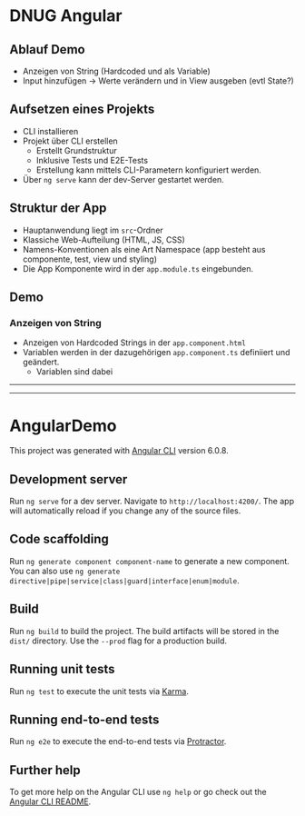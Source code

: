 
# DNUG Angular
## Ablauf Demo
- Anzeigen von String (Hardcoded und als Variable)
- Input hinzufügen -> Werte verändern und in View ausgeben (evtl State?)

## Aufsetzen eines Projekts
- CLI installieren
- Projekt über CLI erstellen
  - Erstellt Grundstruktur
  - Inklusive Tests und E2E-Tests
  - Erstellung kann mittels CLI-Parametern konfiguriert werden.
- Über `ng serve` kann der dev-Server gestartet werden.

## Struktur der App
- Hauptanwendung liegt im `src`-Ordner
- Klassiche Web-Aufteilung (HTML, JS, CSS)
- Namens-Konventionen als eine Art Namespace (app besteht aus componente, test, view und styling)
- Die App Komponente wird in der `app.module.ts` eingebunden.

## Demo
### Anzeigen von String
- Anzeigen von Hardcoded Strings in der `app.component.html` 
- Variablen werden in der dazugehörigen `app.component.ts` definiiert und geändert. 
  - Variablen sind dabei 

---
---

# AngularDemo
This project was generated with [Angular CLI](https://github.com/angular/angular-cli) version 6.0.8.

## Development server
Run `ng serve` for a dev server. Navigate to `http://localhost:4200/`. The app will automatically reload if you change any of the source files.

## Code scaffolding
Run `ng generate component component-name` to generate a new component. You can also use `ng generate directive|pipe|service|class|guard|interface|enum|module`.

## Build
Run `ng build` to build the project. The build artifacts will be stored in the `dist/` directory. Use the `--prod` flag for a production build.

## Running unit tests
Run `ng test` to execute the unit tests via [Karma](https://karma-runner.github.io).

## Running end-to-end tests
Run `ng e2e` to execute the end-to-end tests via [Protractor](http://www.protractortest.org/).

## Further help
To get more help on the Angular CLI use `ng help` or go check out the [Angular CLI README](https://github.com/angular/angular-cli/blob/master/README.md).
